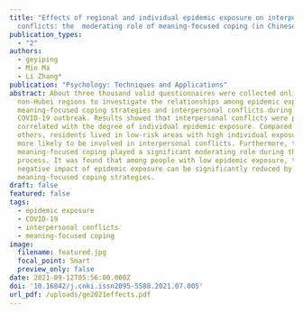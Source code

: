 ```yaml
---
title: "Effects of regional and individual epidemic exposure on interpersonal
  conflicts: the  moderating role of meaning-focused coping (in Chinese)"
publication_types:
  - "2"
authors:
  - geyiping
  - Min Ma
  - Li Zhang*
publication: "Psychology: Techniques and Applications"
abstract: About three thousand valid questionnaires were collected online in
  non-Hubei regions to investigate the relationships among epidemic exposure,
  meaning-focused coping strategies and interpersonal conflicts during the
  COVID-19 outbreak. Results showed that interpersonal conflicts were positively
  correlated with the degree of individual epidemic exposure. Compared with
  others, residents lived in low-risk areas with high individual exposure were
  more likely to be involved in interpersonal conflicts. Furthermore, the
  meaning-focused coping played a significant moderating role during this
  process. It was found that among people with low epidemic exposure, the
  negative impact of epidemic exposure can be significantly reduced by adopting
  meaning-focused coping strategies.
draft: false
featured: false
tags:
  - epidemic exposure
  - COVID-19
  - interpersonal conflicts
  - meaning-focused coping
image:
  filename: featured.jpg
  focal_point: Smart
  preview_only: false
date: 2021-09-12T05:56:00.000Z
doi: '10.16842/j.cnki.issn2095-5588.2021.07.005'
url_pdf: /uploads/ge2021effects.pdf
---
```

